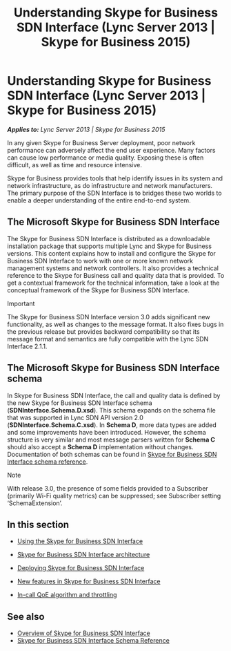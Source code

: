 ﻿---
title: Understanding Skype for Business SDN Interface (Lync Server 2013 | Skype for Business 2015)
TOCTitle: Understanding Skype for Business SDN Interface
ms:assetid: 4c97bce1-4b8b-4c13-8ec6-99eed59d88fc
ms:mtpsurl: https://msdn.microsoft.com/library/Dn785193(v=office.16)
ms:contentKeyID: 65258654
ms.date: 02/27/2017
mtps_version: v=office.16
---

# Understanding Skype for Business SDN Interface (Lync Server 2013 | Skype for Business 2015)


_**Applies to:** Lync Server 2013 | Skype for Business 2015_

In any given Skype for Business Server deployment, poor network performance can adversely affect the end user experience. Many factors can cause low performance or media quality. Exposing these is often difficult, as well as time and resource intensive.

Skype for Business provides tools that help identify issues in its system and network infrastructure, as do infrastructure and network manufacturers. The primary purpose of the SDN Interface is to bridges these two worlds to enable a deeper understanding of the entire end-to-end system.

## The Microsoft Skype for Business SDN Interface

The Skype for Business SDN Interface is distributed as a downloadable installation package that supports multiple Lync and Skype for Business versions. This content explains how to install and configure the Skype for Business SDN Interface to work with one or more known network management systems and network controllers. It also provides a technical reference to the Skype for Business call and quality data that is provided. To get a contextual framework for the technical information, take a look at the conceptual framework of the Skype for Business SDN Interface.


> [!IMPORTANT]
> The Skype for Business SDN Interface version 3.0 adds significant new functionality, as well as changes to the message format. It also fixes bugs in the previous release but provides backward compatibility so that its message format and semantics are fully compatible with the Lync SDN Interface 2.1.1.



## The Microsoft Skype for Business SDN Interface schema

In Skype for Business SDN Interface, the call and quality data is defined by the new Skype for Business SDN Interface schema (**SDNInterface.Schema.D.xsd**). This schema expands on the schema file that was supported in Lync SDN API version 2.0 (**SDNInterface.Schema.C.xsd**). In **Schema D**, more data types are added and some improvements have been introduced. However, the schema structure is very similar and most message parsers written for **Schema C** should also accept a **Schema D** implementation without changes. Documentation of both schemas can be found in [Skype for Business SDN Interface schema reference](https://msdn.microsoft.com/library/dn912673\(v=office.16\)).


> [!NOTE]
> With release 3.0, the presence of some fields provided to a Subscriber (primarily Wi-Fi quality metrics) can be suppressed; see Subscriber setting ‘SchemaExtension’.



## In this section

  - [Using the Skype for Business SDN Interface](using-the-skype-for-business-sdn-interface.md)

  - [Skype for Business SDN Interface architecture](skype-for-business-sdn-interface-architecture.md)

  - [Deploying Skype for Business SDN Interface](deploying-skype-for-business-sdn-interface.md)

  - [New features in Skype for Business SDN Interface](new-features-in-skype-for-business-sdn-interface.md)

  - [In-call QoE algorithm and throttling](in-call-qoe-algorithm-and-throttling.md)

## See also

- [Overview of Skype for Business SDN Interface](overview-of-skype-for-business-sdn-interface.md)
- [Skype for Business SDN Interface Schema Reference](skype-for-business-sdn-interface-schema-reference.md)

